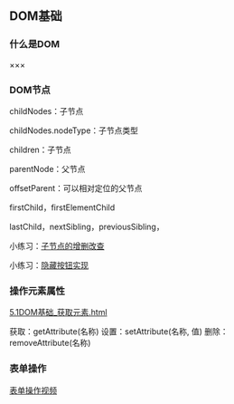 ## DOM基础

### 什么是DOM

×××

### DOM节点

childNodes：子节点

childNodes.nodeType：子节点类型

children：子节点

parentNode：父节点

offsetParent：可以相对定位的父节点

firstChild，firstElementChild

lastChild，nextSibling，previousSibling，

小练习：[子节点的增删改查](../src/5.1DOM基础_子节点.html)

小练习：[隐藏按钮实现](../src/5.1DOM基础_父节点.html)



### 操作元素属性

[5.1DOM基础_获取元素.html](../src/5.1DOM基础_获取元素.html)

获取：getAttribute(名称)
设置：setAttribute(名称, 值)
删除：removeAttribute(名称)



### 表单操作
[表单操作视频](https://www.bilibili.com/video/BV1LW411Q7qV?p=13&spm_id_from=333.788.b_6d756c74695f70616765.13)


